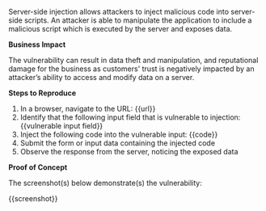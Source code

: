 Server-side injection allows attackers to inject malicious code into server-side scripts. An attacker is able to manipulate the application to include a malicious script which is executed by the server and exposes data.

**Business Impact**

The vulnerability can result in data theft and manipulation, and reputational damage for the business as customers' trust is negatively impacted by an attacker’s ability to access and modify data on a server.

**Steps to Reproduce**

1. In a browser, navigate to the URL: {{url}}
1. Identify that the following input field that is vulnerable to injection: {{vulnerable input field}}
1. Inject the following code into the vulnerable input:
{{code}}
1. Submit the form or input data containing the injected code
1. Observe the response from the server, noticing the exposed data

**Proof of Concept**

The screenshot(s) below demonstrate(s) the vulnerability:

{{screenshot}}
